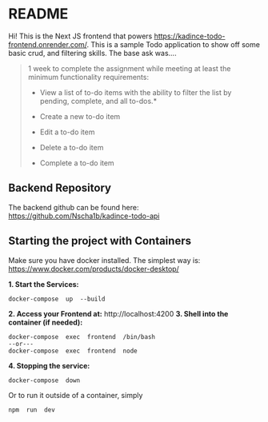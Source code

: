 # README

Hi! This is the Next JS frontend that powers https://kadince-todo-frontend.onrender.com/. This is a sample Todo application to show off some basic crud, and filtering skills. The base ask was....

> 1 week to complete the assignment while meeting at least the minimum functionality requirements:
> 
> *	View a list of to-do items with the ability to filter the list by
> pending, complete, and all to-dos.*
> 
> *	Create a new to-do item
> *	Edit a to-do item
> *	Delete a to-do item
> *	Complete a to-do item

## Backend Repository

The backend github can be found here: https://github.com/Nscha1b/kadince-todo-api


## Starting the project with Containers

Make sure you have docker installed. The simplest way is:
https://www.docker.com/products/docker-desktop/

**1. Start the Services:**
```
docker-compose  up  --build
```
**2. Access your Frontend at:**  http://localhost:4200
**3. Shell into the container (if needed):** 
```
docker-compose  exec  frontend  /bin/bash
--or---
docker-compose  exec  frontend  node
```
**4. Stopping the  service:** 
```
docker-compose  down
```

Or to run it outside of a container, simply
```
npm  run  dev
```